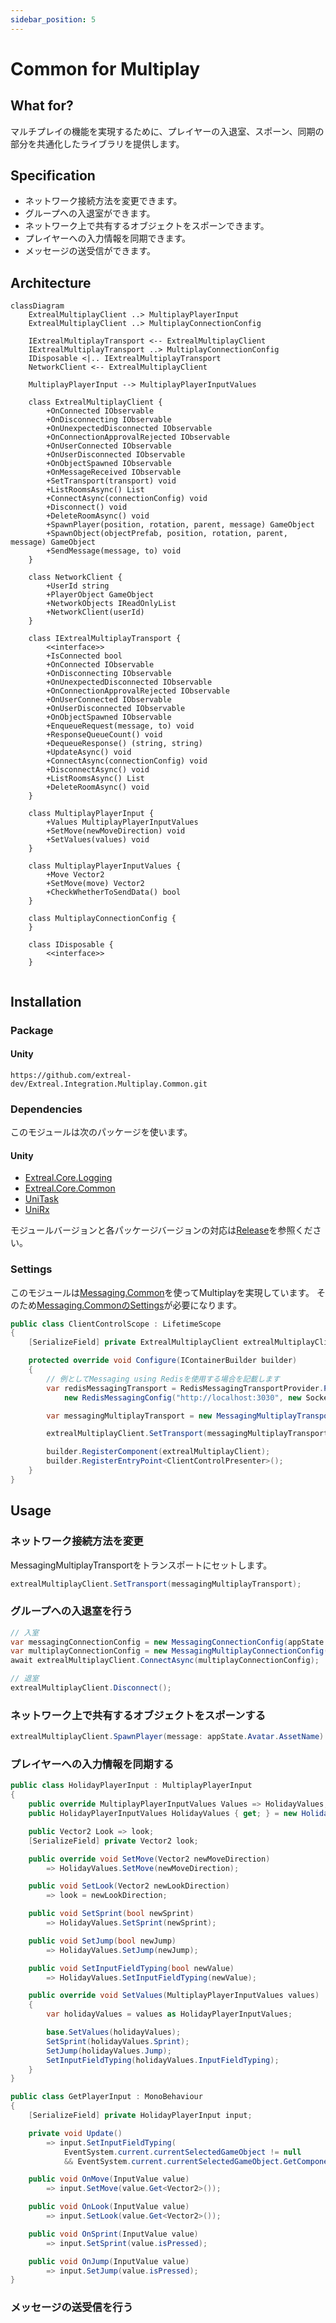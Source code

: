 ```yaml
---
sidebar_position: 5
---
```


# Common for Multiplay

## What for?

マルチプレイの機能を実現するために、プレイヤーの入退室、スポーン、同期の部分を共通化したライブラリを提供します。

## Specification

- ネットワーク接続方法を変更できます。
- グループへの入退室ができます。
- ネットワーク上で共有するオブジェクトをスポーンできます。
- プレイヤーへの入力情報を同期できます。
- メッセージの送受信ができます。

## Architecture

```mermaid
classDiagram
    ExtrealMultiplayClient ..> MultiplayPlayerInput
    ExtrealMultiplayClient ..> MultiplayConnectionConfig

    IExtrealMultiplayTransport <-- ExtrealMultiplayClient
    IExtrealMultiplayTransport ..> MultiplayConnectionConfig
    IDisposable <|.. IExtrealMultiplayTransport
    NetworkClient <-- ExtrealMultiplayClient

    MultiplayPlayerInput --> MultiplayPlayerInputValues

    class ExtrealMultiplayClient {
        +OnConnected IObservable
        +OnDisconnecting IObservable
        +OnUnexpectedDisconnected IObservable
        +OnConnectionApprovalRejected IObservable
        +OnUserConnected IObservable
        +OnUserDisconnected IObservable
        +OnObjectSpawned IObservable
        +OnMessageReceived IObservable
        +SetTransport(transport) void
        +ListRoomsAsync() List
        +ConnectAsync(connectionConfig) void
        +Disconnect() void
        +DeleteRoomAsync() void
        +SpawnPlayer(position, rotation, parent, message) GameObject
        +SpawnObject(objectPrefab, position, rotation, parent, message) GameObject
        +SendMessage(message, to) void
    }

    class NetworkClient {
        +UserId string
        +PlayerObject GameObject
        +NetworkObjects IReadOnlyList
        +NetworkClient(userId)
    }

    class IExtrealMultiplayTransport {
        <<interface>>
        +IsConnected bool
        +OnConnected IObservable
        +OnDisconnecting IObservable
        +OnUnexpectedDisconnected IObservable
        +OnConnectionApprovalRejected IObservable
        +OnUserConnected IObservable
        +OnUserDisconnected IObservable
        +OnObjectSpawned IObservable
        +EnqueueRequest(message, to) void
        +ResponseQueueCount() void
        +DequeueResponse() (string, string)
        +UpdateAsync() void
        +ConnectAsync(connectionConfig) void
        +DisconnectAsync() void
        +ListRoomsAsync() List
        +DeleteRoomAsync() void
    }

    class MultiplayPlayerInput {
        +Values MultiplayPlayerInputValues
        +SetMove(newMoveDirection) void
        +SetValues(values) void
    }

    class MultiplayPlayerInputValues {
        +Move Vector2
        +SetMove(move) Vector2
        +CheckWhetherToSendData() bool
    }

    class MultiplayConnectionConfig {
    }

    class IDisposable {
        <<interface>>
    }
    
```

## Installation

### Package

#### Unity
```text
https://github.com/extreal-dev/Extreal.Integration.Multiplay.Common.git
```

### Dependencies

このモジュールは次のパッケージを使います。

#### Unity

- [Extreal.Core.Logging](../core/logging.md)
- [Extreal.Core.Common](../core/common.md)
- [UniTask](https://github.com/Cysharp/UniTask)
- [UniRx](https://github.com/neuecc/UniRx)

モジュールバージョンと各パッケージバージョンの対応は[Release](../category/release)を参照ください。

### Settings

このモジュールは[Messaging.Common](messaging.common.md)を使ってMultiplayを実現しています。
そのため[Messaging.CommonのSettings](messaging.common.md#settings)が必要になります。


```csharp
public class ClientControlScope : LifetimeScope
{
    [SerializeField] private ExtrealMultiplayClient extrealMultiplayClient;

    protected override void Configure(IContainerBuilder builder)
    {
        // 例としてMessaging using Redisを使用する場合を記載します
        var redisMessagingTransport = RedisMessagingTransportProvider.Provide(
            new RedisMessagingConfig("http://localhost:3030", new SocketIOOptions { EIO = EngineIO.V4 }));

        var messagingMultiplayTransport = new MessagingMultiplayTransport(redisMessagingTransport);

        extrealMultiplayClient.SetTransport(messagingMultiplayTransport);

        builder.RegisterComponent(extrealMultiplayClient);
        builder.RegisterEntryPoint<ClientControlPresenter>();
    }
}
```

## Usage

### ネットワーク接続方法を変更

MessagingMultiplayTransportをトランスポートにセットします。

```csharp
extrealMultiplayClient.SetTransport(messagingMultiplayTransport);
```

### グループへの入退室を行う


```csharp
// 入室
var messagingConnectionConfig = new MessagingConnectionConfig(appState.GroupName, assetHelper.NgoHostConfig.MaxCapacity);
var multiplayConnectionConfig = new MessagingMultiplayConnectionConfig(messagingConnectionConfig);
await extrealMultiplayClient.ConnectAsync(multiplayConnectionConfig);

// 退室
extrealMultiplayClient.Disconnect();
```

### ネットワーク上で共有するオブジェクトをスポーンする

```csharp
extrealMultiplayClient.SpawnPlayer(message: appState.Avatar.AssetName)
```

### プレイヤーへの入力情報を同期する

```csharp
public class HolidayPlayerInput : MultiplayPlayerInput
{
    public override MultiplayPlayerInputValues Values => HolidayValues;
    public HolidayPlayerInputValues HolidayValues { get; } = new HolidayPlayerInputValues();

    public Vector2 Look => look;
    [SerializeField] private Vector2 look;

    public override void SetMove(Vector2 newMoveDirection)
        => HolidayValues.SetMove(newMoveDirection);

    public void SetLook(Vector2 newLookDirection)
        => look = newLookDirection;

    public void SetSprint(bool newSprint)
        => HolidayValues.SetSprint(newSprint);

    public void SetJump(bool newJump)
        => HolidayValues.SetJump(newJump);

    public void SetInputFieldTyping(bool newValue)
        => HolidayValues.SetInputFieldTyping(newValue);

    public override void SetValues(MultiplayPlayerInputValues values)
    {
        var holidayValues = values as HolidayPlayerInputValues;

        base.SetValues(holidayValues);
        SetSprint(holidayValues.Sprint);
        SetJump(holidayValues.Jump);
        SetInputFieldTyping(holidayValues.InputFieldTyping);
    }
}
```

```csharp
public class GetPlayerInput : MonoBehaviour
{
    [SerializeField] private HolidayPlayerInput input;

    private void Update()
        => input.SetInputFieldTyping(
            EventSystem.current.currentSelectedGameObject != null
            && EventSystem.current.currentSelectedGameObject.GetComponent<TMP_InputField>() != null);

    public void OnMove(InputValue value)
        => input.SetMove(value.Get<Vector2>());

    public void OnLook(InputValue value)
        => input.SetLook(value.Get<Vector2>());

    public void OnSprint(InputValue value)
        => input.SetSprint(value.isPressed);

    public void OnJump(InputValue value)
        => input.SetJump(value.isPressed);
}
```

### メッセージの送受信を行う